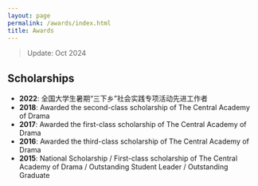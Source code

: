 ```yaml
---
layout: page
permalink: /awards/index.html
title: Awards
---
```


> Update: Oct 2024

## Scholarships

- **2022**: 全国大学生暑期“三下乡”社会实践专项活动先进工作者
- **2018**: Awarded the second-class scholarship of The Central Academy of Drama
- **2017**: Awarded the first-class scholarship of The Central Academy of Drama
- **2016**: Awarded the third-class scholarship of The Central Academy of Drama
- **2015**: National Scholarship / First-class scholarship of The Central Academy of Drama / Outstanding Student Leader / Outstanding Graduate<br>
<br>

<!--## Competitions<br>
<br>
- Jan 2024：Finalist of China International College Students’ Innovation Competition (Top 3%)
- Aug 2023：Best Technology Award in National Youth Science Innovation Project Competition (Top 1%)
- Aug 2023：Second Prize in National Collegiate Internet of Things Technology and Application Competition (Top 5%)
- May 2023：Finalist Award in Mathematical Contest In Modeling (Top 1% of all 20508 paper)
- Nov 2022：First Prize (Provincial Level) in China Undergraduate Mathematical Contest in Modeling (Top 8%)
- June 2022：**Championship** of 100-meter Freestyle Swimming Competition of Fuzhou University<br>

-->
